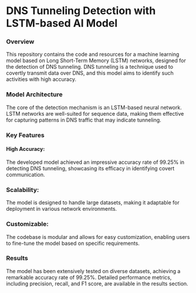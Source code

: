 # DNS Tunneling Detection with LSTM-based AI Model
### Overview
This repository contains the code and resources for a machine learning model based on Long Short-Term Memory (LSTM) networks, designed for the detection of DNS tunneling. DNS tunneling is a technique used to covertly transmit data over DNS, and this model aims to identify such activities with high accuracy.

### Model Architecture
The core of the detection mechanism is an LSTM-based neural network. LSTM networks are well-suited for sequence data, making them effective for capturing patterns in DNS traffic that may indicate tunneling.

### Key Features
#### High Accuracy:
The developed model achieved an impressive accuracy rate of 99.25% in detecting DNS tunneling, showcasing its efficacy in identifying covert communication.

### Scalability: 
The model is designed to handle large datasets, making it adaptable for deployment in various network environments.

### Customizable: 
The codebase is modular and allows for easy customization, enabling users to fine-tune the model based on specific requirements.

### Results
The model has been extensively tested on diverse datasets, achieving a remarkable accuracy rate of 99.25%. Detailed performance metrics, including precision, recall, and F1 score, are available in the results section.
